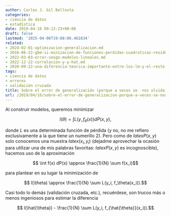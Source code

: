 ```yaml
---
author: Carlos J. Gil Bellosta
categories:
- ciencia de datos
- estadística
date: 2019-04-16 09:13:23+00:00
draft: false
lastmod: '2025-04-06T19:08:06.461634'
related:
- 2024-02-01-optimizacion-generalizacion.md
- 2016-06-22-gbm-ii-minizacion-de-funciones-perdidas-cuadraticas-residuos-y-gradientes.md
- 2022-03-03-error-sesgo-modelos-lineales.md
- 2022-12-22-correlacion-y-y-hat.md
- 2020-09-22-una-diferencia-teorica-importante-entre-los-lm-y-el-resto-de-los-glm.md
tags:
- ciencia de datos
- errores
- validación cruzada
title: Sobre el error de generalización (porque a veces se  nos olvida)
url: /2019/04/16/sobre-el-error-de-generalizacion-porque-a-veces-se-nos-olvida/
---
```


Al construir modelos, queremos minimizar

$$ l(\theta) = \int L(y, f_\theta(x))  dP(x,y),$$

donde $L$ es una determinada función de pérdida (y no, no me refiero exclusivamente a la que tiene un numerillo 2). Pero como de $latex P(x,y)$ solo conocemos una muestra $latex (x_i, y_i)$ (dejadme aprovechar la ocasión para utilizar una de mis palabras favoritas: $latex P(x,y)$ es incognoscible), hacemos uso de la aproximación

$$ \int f(x) dP(x) \approx \frac{1}{N} \sum f(x_i)$$

para plantear en su lugar la minimización de

$$ l(\theta) \approx \frac{1}{N} \sum L(y_i, f_\theta(x_i)).$$

Casi todo lo demás (validación cruzada, etc.), recuérdese, son trucos más o menos ingeniosos para estimar la diferencia

$$  l(\hat{\theta}) - \frac{1}{N} \sum L(y_i, f_{\hat{\theta}}(x_i)).$$